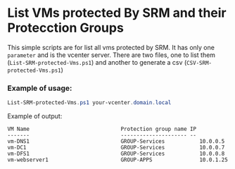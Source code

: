 # List VMs protected By SRM and their Protecction Groups

This simple scripts are for list all vms protected by SRM. It has only one `parameter` and is the vcenter server.
There are two files, one to list them (`List-SRM-protected-Vms.ps1`) and another to generate a csv (`CSV-SRM-protected-Vms.ps1`)

### Example of usage:

```PowerShell
List-SRM-protected-Vms.ps1 your-vcenter.domain.local
```

Example of output:
```
VM Name                             Protection group name IP
-------                             --------------------- --
vm-DNS1                             GROUP-Services           10.0.0.5
vm-DC1                              GROUP-Services           10.0.0.7
vm-DFS1                             GROUP-Services           10.0.0.8
vm-webserver1                       GROUP-APPS               10.0.1.25
```

